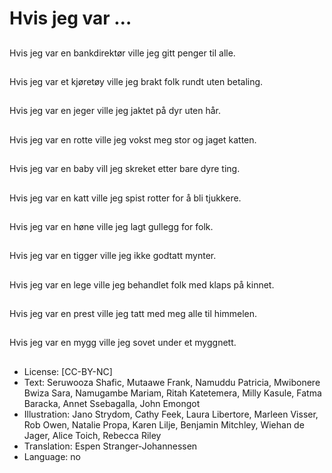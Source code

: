 # Hvis jeg var …

##
Hvis jeg var en bankdirektør ville jeg gitt penger til alle.

##
Hvis jeg var et kjøretøy ville jeg brakt folk rundt uten betaling.

##
Hvis jeg var en jeger ville jeg jaktet på dyr uten hår.

##
Hvis jeg var en rotte ville jeg vokst meg stor og jaget katten.

##
Hvis jeg var en baby vill jeg skreket etter bare dyre ting.

##
Hvis jeg var en katt ville jeg spist rotter for å bli tjukkere. 

##
Hvis jeg var en høne ville jeg lagt gullegg for folk.

##
Hvis jeg var en tigger ville jeg ikke godtatt mynter.

##
Hvis jeg var en lege ville jeg behandlet folk med klaps på kinnet.

##
Hvis jeg var en prest ville jeg tatt med meg alle til himmelen.

##
Hvis jeg var en mygg ville jeg sovet under et myggnett.

##
* License: [CC-BY-NC]
* Text: Seruwooza Shafic, Mutaawe Frank, Namuddu Patricia, Mwibonere Bwiza Sara, Namugambe Mariam, Ritah Katetemera, Milly Kasule, Fatma Baracka, Annet Ssebagalla, John Emongot
* Illustration: Jano Strydom, Cathy Feek, Laura Libertore, Marleen Visser, Rob Owen, Natalie Propa, Karen Lilje, Benjamin Mitchley, Wiehan de Jager, Alice Toich, Rebecca Riley
* Translation: Espen Stranger-Johannessen
* Language: no
